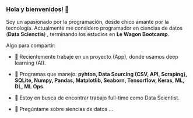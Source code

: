 ### Hola y bienvenidos! 👋

Soy un apasionado por la programación, desde chico amante por la tecnología.
Actualmente me considero programador en ciencias de datos (**Data Scienctis**) , terminando los estudios en **Le Wagon Bootcamp**. 

Algo para compartir:

- 🔭 Recientemente trabaje en un proyecto (App), donde usamos deep learning (AI).
  
- 🌱 Programas que manejo: **pyhton, Data Sourcing (CSV, API, Scraping), SQLite, Numpy, Pandas, Matplotlib, Seaborn, Tensorflow, Keras, ML, DL, ML Ops**.
  
- 👯 Estoy en busca de encontrar trabajo full-time como Data Scientist.
  
- 💬 Pregúntame sobre siencias de datos ...


